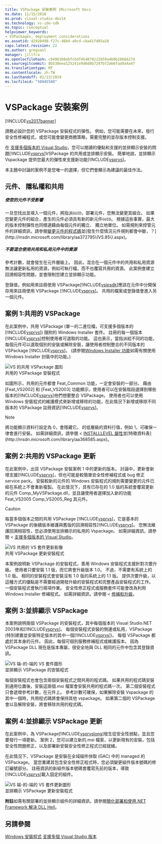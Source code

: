 ```yaml
---
title: VSPackage 安裝案例 |Microsoft Docs
ms.date: 11/15/2016
ms.prod: visual-studio-dev14
ms.technology: vs-ide-sdk
ms.topic: conceptual
helpviewer_keywords:
- VSPackages, deployment considerations
ms.assetid: d2928498-f27c-46b4-a9cd-cba41fd85a10
caps.latest.revision: 22
ms.author: gregvanl
manager: jillfra
ms.openlocfilehash: c94963b0ebfc6df454870222059a460b2868427d
ms.sourcegitcommit: 8b538eea125241e9d6d8b7297b72a66faa9a4a47
ms.translationtype: MT
ms.contentlocale: zh-TW
ms.lasthandoff: 01/23/2019
ms.locfileid: "58945580"
---
```

# <a name="vspackage-setup-scenarios"></a>VSPackage 安裝案例
[!INCLUDE[vs2017banner](../../includes/vs2017banner.md)]

請務必設計您的 VSPackage 安裝程式的彈性。 例如，您可能需要在未來，發行安全性修補程式，或您可能會變更商務策略，需要完整的並存版本控制支援。  
  
 在 [支援多個版本的 Visual Studio](../../extensibility/supporting-multiple-versions-of-visual-studio.md)，您可以閱讀的優點和支援的並排顯示安裝的問題[!INCLUDE[vsprvs](../../includes/vsprvs-md.md)]VSPackage 的共用或並排顯示安裝。 簡單地說，並排顯示 Vspackage 提供您最大的彈性來支援新功能[!INCLUDE[vsprvs](../../includes/vsprvs-md.md)]。  
  
 本主題中討論的案例不是您唯一的選擇，但它們會顯示為建議的最佳作法。  
  
## <a name="components-privacy-and-sharing"></a>元件、 隱私權和共用  
  
##### <a name="make-your-components-independent"></a>使您的元件不受影響  
 一旦您找出並填入一個元件，將指派`GUID`，部署元件，您無法變更其組合。 如果您變更元件的組合，產生的元件必須具有新的新元件`GUID`。 根據這些事實，最大的版本控制彈性也同樣適藉由每個元件的獨立、 獨立地單位。 如需規則來控管元件的詳細資訊，請參閱[變更元件的程式碼](http://msdn.microsoft.com/library/aa367849\(VS.85\).aspx)並[發生什麼情況元件規則都會中斷，？](http://msdn.microsoft.com/library/aa372795\(VS.85\).aspx)。  
  
##### <a name="do-not-mix-shared-and-private-resources-in-a-component"></a>不要混合使用共用和私用元件中的資源  
 參考計數，就會發生在元件層級上。 因此，混合在一個元件中的共用和私用資源無法讓更新私用的資源，例如可執行檔，而不也覆寫共用的資源。 此案例會建立回溯相容性問題，並會限制您建立並排顯示功能。  
  
 登錄值，例如用來註冊使用 VSPackage[!INCLUDE[vsipsdk](../../includes/vsipsdk-md.md)]應該在元件中分開保存用來註冊使用 VSPackage [!INCLUDE[vsprvs](../../includes/vsprvs-md.md)]。 共用的檔案或登錄值會進入另一個元件。  
  
## <a name="scenario-1-shared-vspackage"></a>案例 1:共用的 VSPackage  
 在此案例中，共用 VSPackage (單一的二進位檔，可支援多個版本的[!INCLUDE[vsprvs](../../includes/vsprvs-md.md)]) 隨附的 Windows Installer 套件。 註冊的每一個版本[!INCLUDE[vsprvs](../../includes/vsprvs-md.md)]控制使用者可選取的功能。 這也表示，當指派給不同的功能，每個元件可以選取個別的安裝或解除安裝，讓使用者控制整合的不同版本的 VSPackage [!INCLUDE[vsprvs](../../includes/vsprvs-md.md)]。 (請參閱[Windows Installer 功能](http://msdn.microsoft.com/library/aa372840\(VS.85\).aspx)如需有關使用 Windows Installer 封裝中的功能。)  
  
 ![VS 的共用 VSPackage 圖形](../../extensibility/internals/media/vs-sharedpackage.gif "VS_SharedPackage")  
共用的 VSPackage 安裝程式  
  
 如圖所示，共用的元件都會 Feat_Common 功能，一定會安裝的一部分。 藉由 [Feat_VS2002] 和 [Feat_VS2003] 功能顯示，使用者可以在安裝階段選擇到哪些版本的[!INCLUDE[vsprvs](../../includes/vsprvs-md.md)]他們想要整合 VSPackage。 使用者也可以使用 Windows 安裝程式的維護模式來新增或移除的功能，在此情況下新增或移除不同版本的 VSPackage 註冊資訊[!INCLUDE[vsprvs](../../includes/vsprvs-md.md)]。  
  
> [!NOTE]
>  將功能顯示資料行設定為 0，會隱藏它。 的低層級的資料行值，例如 1，可確保一律會進行安裝。 如需詳細資訊，請參閱 < [INSTALLLEVEL 屬性](http://msdn.microsoft.com/library/aa369536\(VS.85\).aspx)並[特徵資料表](http://msdn.microsoft.com/library/aa368585.aspx)。  
  
## <a name="scenario-2-shared-vspackage-update"></a>案例 2:共用的 VSPackage 更新  
 在此案例中，出貨 VSPackage 安裝案例 1 中的更新的版本。 討論中，更新會新增支援[!INCLUDE[vsprvs](../../includes/vsprvs-md.md)]，但也可能是較簡單安全性修補程式或 bug 修正 service pack。 安裝較新的元件的 Windows 安裝程式的規則需要變更的元件已經在系統上不會重新複製。 在此情況下，具有已存在的 1.0 版的系統會覆寫更新的元件 Comp_MyVSPackage.dll，並且讓使用者選擇加入新的功能 Feat_VS2005 Comp_VS2005_Reg 其元件。  
  
> [!CAUTION]
>  每當多個版本之間的共用 VSPackage [!INCLUDE[vsprvs](../../includes/vsprvs-md.md)]，它是基本的 VSPackage 的後續版本維護與舊版的回溯相容性[!INCLUDE[vsprvs](../../includes/vsprvs-md.md)]。 您無法維護回溯相容性，您必須使用並排顯示的私用的 Vspackage。 如需詳細資訊，請參閱 <<c0> [ 支援多個版本的 Visual Studio](../../extensibility/supporting-multiple-versions-of-visual-studio.md)。  
  
 ![VS 共用的 VS 套件更新影像](../../extensibility/internals/media/vs-sharedpackageupdate.gif "VS_SharedPackageUpdate")  
共用 VSPackage 更新安裝程式  
  
 本案例說明新 VSPackage 的安裝程式，善用 Windows 安裝程式支援針對次要升級。 使用者只要安裝 1.1 版，而它將會升級版本 1.0。 不過，不需要有系統上的 1.0 版。 相同的安裝程式會安裝沒有 1.0 版的系統上的 1.1 版。 提供次要升級，以這種方式的優點是不需要經過開發升級的安裝程式和完整產品安裝程式的工作。 一個安裝程式會執行兩項作業。 安全性修正程式或服務套件可能會改為利用 Windows Installer 修補程式。 如需詳細資訊，請參閱 <<c0> [ 修補和升級](http://msdn.microsoft.com/library/aa370579\(VS.85\).aspx)。  
  
## <a name="scenario-3-side-by-side-vspackage"></a>案例 3:並排顯示 VSPackage  
 本案例說明兩個 VSPackage 的安裝程式，其中每個版本的 Visual Studio.NET 2003年和[!INCLUDE[vsprvs](../../includes/vsprvs-md.md)]。 每個安裝程式安裝的側邊或私用，VSPackage (特別建置並安裝特定版本的其中一個[!INCLUDE[vsprvs](../../includes/vsprvs-md.md)])。 每個 VSPackage 都處於其本身的元件。 因此，每個可個別服務修補程式或維護版本。 因為 VSPackage DLL 現在是版本專屬，很安全地與 DLL 相同的元件中包含其登錄資訊。  
  
 ![VS 端&#45;的&#45;端的 VS 套件圖形](../../extensibility/internals/media/vs-sbys-package.gif "VS_SbyS_Package")  
並排顯示 VSPackage 的安裝程式  
  
 每個安裝程式也會包含兩個安裝程式之間共用的程式碼。 如果共用的程式碼安裝到通用位置後，安裝這兩個.msi 檔案會安裝共用的程式碼一次。 第二個安裝程式只會遞增參考計數，在元件上。 參考計數可確保，如果解除安裝 Vspackage 的其中一個時，共用程式碼將會保持其他 vspackage。 如果第二個的 VSPackage 會以及解除安裝，將會移除共用的程式碼。  
  
## <a name="scenario-4-side-by-side-vspackage-update"></a>案例 4:並排顯示 VSPackage 更新  
 在此案例中，為 VSPackage[!INCLUDE[vsprvslong](../../includes/vsprvslong-md.md)]發生從安全性弱點，並且您要發行一項更新。 案例 2，您可以建立新的.msi 檔案，以更新現有的安裝，包括安全性問題修正，以及部署新安裝安全性修正程式已經就緒。  
  
 在此情況下，VSPackage 是安裝在全域組件快取 (GAC) 中的 managed 的 VSPackage。 當您重建其包含安全性修正程式時，您必須變更組件版本號碼的修訂編號部分。 註冊資訊的新組件版本號碼會覆寫先前的版本，導致[!INCLUDE[vsprvs](../../includes/vsprvs-md.md)]載入固定的組件。  
  
 ![VS 端&#45;的&#45;端的 VS 套件更新圖形](../../extensibility/internals/media/vs-sbys-packageupdate.gif "VS_SbyS_PackageUpdate")  
並排顯示 VSPackage 更新安裝程式  
  
 **附註**如需有關部署的並排顯示組件的詳細資訊，請參閱[簡化部署和使用.NET Framework 解決 DLL Hell](http://msdn.microsoft.com/library/ms973843.aspx)。  
  
## <a name="see-also"></a>另請參閱  
 [Windows 安裝程式](http://msdn.microsoft.com/library/cc185688\(VS.85\).aspx)   
 [支援多個 Visual Studio 版本](../../extensibility/supporting-multiple-versions-of-visual-studio.md)
